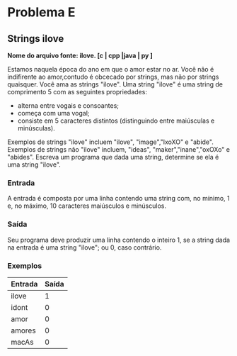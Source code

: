 # Problema E

## Strings ilove

**Nome do arquivo fonte: ilove. [c | cpp |java | py ]**

Estamos naquela época do ano em que o amor estar no ar. Você não é indifirente ao amor,contudo é obcecado por strings, mas não por strings quaisquer. Você ama as strings "ilove". Uma string "ilove" é uma string de comprimento 5 com as seguintes propriedades:

- alterna entre vogais e consoantes;
- começa com uma vogal;
- consiste em 5 caracteres distintos (distinguindo entre maiúsculas e minúsculas).

Exemplos de strings "ilove" incluem "ilove", "image","IxoXO" e "abide". Exemplos de strings não "ilove" incluem, "ideas", "maker","inane","oxOXo" e "abides".
Escreva um programa que dada uma string, determine se ela é uma string "ilove".

### Entrada

A entrada é composta por uma linha contendo uma string com, no mínimo, 1 e, no máximo, 10 caracteres maiúsculos e minúsculos.

### Saída

Seu programa deve produzir uma linha contendo o inteiro 1, se a string dada na entrada é uma string "ilove"; ou 0, caso contrário.

### Exemplos

| Entrada | Saída |
|---------|-------|
| ilove   | 1     |
| idont   | 0     |
| amor    | 0     |
| amores  | 0     |
| macAs   | 0     |
